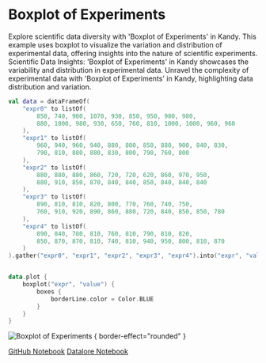 # Boxplot of Experiments

<web-summary>
Explore scientific data diversity with 'Boxplot of Experiments' in Kandy.
This example uses boxplot to visualize the variation and distribution of experimental data, offering insights into the nature of scientific experiments.
</web-summary>

<card-summary>
Scientific Data Insights: 'Boxplot of Experiments' in Kandy showcases the variability and distribution in experimental data.
</card-summary>

<link-summary>
Unravel the complexity of experimental data with 'Boxplot of Experiments' in Kandy, highlighting data distribution and variation.
</link-summary>


<!---IMPORT org.jetbrains.kotlinx.kandy.letsplot.samples.Boxplot-->

<!---FUN boxplot_expr-->

```kotlin
val data = dataFrameOf(
    "expr0" to listOf(
        850, 740, 900, 1070, 930, 850, 950, 980, 980,
        880, 1000, 980, 930, 650, 760, 810, 1000, 1000, 960, 960
    ),
    "expr1" to listOf(
        960, 940, 960, 940, 880, 800, 850, 880, 900, 840, 830,
        790, 810, 880, 880, 830, 800, 790, 760, 800
    ),
    "expr2" to listOf(
        880, 880, 880, 860, 720, 720, 620, 860, 970, 950,
        880, 910, 850, 870, 840, 840, 850, 840, 840, 840
    ),
    "expr3" to listOf(
        890, 810, 810, 820, 800, 770, 760, 740, 750,
        760, 910, 920, 890, 860, 880, 720, 840, 850, 850, 780
    ),
    "expr4" to listOf(
        890, 840, 780, 810, 760, 810, 790, 810, 820,
        850, 870, 870, 810, 740, 810, 940, 950, 800, 810, 870
    )
).gather("expr0", "expr1", "expr2", "expr3", "expr4").into("expr", "value")


data.plot {
    boxplot("expr", "value") {
        boxes {
            borderLine.color = Color.BLUE
        }
    }
}
```

<!---END-->

![Boxplot of Experiments](boxplot_expr.svg) { border-effect="rounded" }

<seealso style="cards">
       <category ref="example-ktnb">
           <a href="https://github.com/Kotlin/kandy/blob/main/examples/notebooks/lets-plot/samples/boxplot/boxplot_expr.ipynb" summary="View the notebook on our GitHub repository">GitHub Notebook</a>
           <a href="https://datalore.jetbrains.com/report/static/KQKedA4jDrKu63O53gEN0z/OrbuctRi64ART95O9Z2v8u" summary="Experiment with this example on Datalore">Datalore Notebook</a>
       </category>
</seealso>
